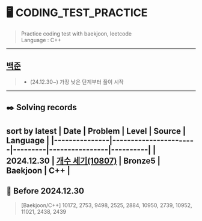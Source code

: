 # 🖥️ CODING_TEST_PRACTICE
> Practice coding test with baekjoon, leetcode  
> Language : C++
---
## [백준](https://github.com/sua00/coding-test-practice/tree/e8efe155a1a2e0292136515e41e403e436cd8972/baekjoon)
> - (24.12.30~) 가장 낮은 단계부터 풀이 시작
---
## ✒️ Solving records
__sort by latest__
| Date          | Problem                | Level | Source     | Language     |
|---------------|-----------------------|---------|----------------|----------|
| 2024.12.30    | [개수 세기(10807)](https://www.acmicpc.net/problem/10807) | Bronze5  | Baekjoon       | C++   |
---
## 💾 Before 2024.12.30
> [Baekjoon/C++]
> 10172, 2753, 9498, 2525, 2884, 10950, 2739, 10952, 11021, 2438, 2439

